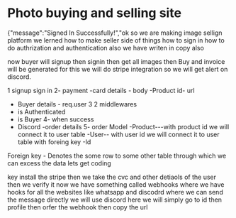 # Photo buying and selling site

{"message":"Signed In Successfully!","ok so we are making image sellign platform
we lerned how to make seller side of things how to sign in how to do authrization and authentication
also we have writen in copy also

now buyer will signup then signin then get all images then Buy and invoice will be generated for this we will do stripe integration
so we will get alert on discord.

1 signup sign in 
2- payment 
-card details - body
-Product id- url
- Buyer details - req.user
3 2 middlewares
- is Authenticated
- is Buyer
4- when success
- Discord
-order details
5- order Model
-Product---with product id we will connect it to user table
-User-- with user id we will connect it to user table with foreing key
-Id

Foreign key - Denotes the some row to some other table
through which we can excess the data
lets get coding

key install the stripe then we take the cvc and other detiaols 
of the user then we verify it 
now we have something called webhooks where we have hooks for all the websites like whatsapp and discodrd where we can send the message directly
we will use discord here we will simply go to id then profile then orfer the webhook then copy the url 
